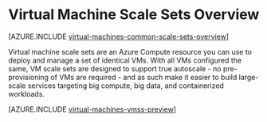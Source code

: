 <!-- deleted in Global -->

<properties
	pageTitle="Virtual Machine Scale Sets Overview | Azure"
	description="Learn more about Virtual Machine Scale Sets"
	services="virtual-machines-linux"
	documentationCenter=""
	authors="gbowerman"
	manager="timlt"
	editor=""
	tags="azure-resource-manager"/>

<tags
	ms.service="virtual-machines-linux"
	ms.date="11/11/2015"
	wacn.date=""/>

# Virtual Machine Scale Sets Overview



[AZURE.INCLUDE [virtual-machines-common-scale-sets-overview](../../includes/virtual-machines-common-scale-sets-overview.md)]

Virtual machine scale sets are an Azure Compute resource you can use to deploy and manage a set of identical VMs. With all VMs configured the same, VM scale sets are designed to support true autoscale - no pre-provisioning of VMs are required - and as such make it easier to build large-scale services targeting big compute, big data, and containerized workloads.

[AZURE.INCLUDE [virtual-machines-vmss-preview](../../includes/virtual-machines-vmss-preview-ps-include.md)]

